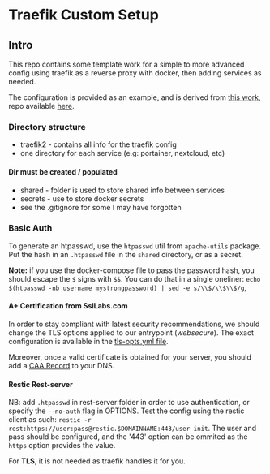 # Traefik Custom Setup

## Intro

This repo contains some template work for a simple to more advanced config using traefik as a reverse proxy with docker, then adding services as needed.

The configuration is provided as an example, and is derived from [this work](https://www.smarthomebeginner.com/traefik-2-docker-tutorial/#Traefik_2_Configuration), repo available [here](https://github.com/htpcBeginner/docker-traefik).


### Directory structure

* traefik2 - contains all info for the traefik config
* one directory for each service (e.g: portainer, nextcloud, etc)

#### Dir must be created / populated
* shared - folder is used to store shared info between services
* secrets - use to store docker secrets
* see the .gitignore for some I may have forgotten

### Basic Auth

To generate an htpasswd, use the `htpasswd` util from `apache-utils` package.
Put the hash in an `.htpasswd` file in the `shared` directory, or as a secret.

**Note:** if you use the docker-compose file to pass the password hash, you should escape the `$` signs with `$$`. You can do that in a single oneliner: `echo $(htpasswd -nb username mystrongpassword) | sed -e s/\\$/\\$\\$/g`,


#### A+ Certification from SslLabs.com

In order to stay compliant with latest security recommendations, we should change the TLS options applied to our entrypoint (*websecure*). The exact configuration is available in the [tls-opts.yml file](./config/traefik2/rules/tls-opts.yml).

Moreover, once a valid certificate is obtained for your server, you should add a [CAA Record](https://letsencrypt.org/docs/caa/) to your DNS.

#### Restic Rest-server

NB: add `.htpasswd` in rest-server folder in order to use authentication, or specify the `--no-auth` flag in OPTIONS.
Test the config using the restic client as such: `restic -r rest:https://user:pass@restic.$DOMAINNAME:443/user init`. The user and pass should be configured, and the '443' option can be ommited as the `https` option provides the value.

For **TLS**, it is not needed as traefik handles it for you.

